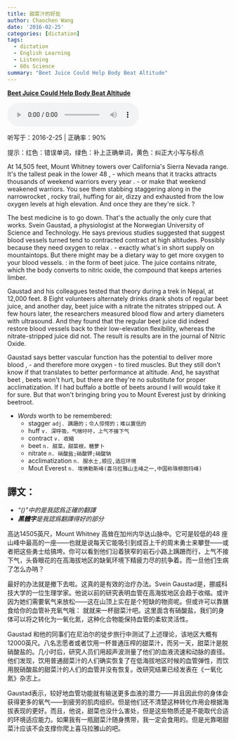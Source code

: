 ```yaml
---
title: 甜菜汁的好处
author: Chaochen Wang
date: '2016-02-25'
categories: [dictation]
tags:
  - dictation
  - English Learning
  - Listening
  - 60s Science
summary: "Beet Juice Could Help Body Beat Altitude"
---
```



**[Beet Juice Could Help Body Beat Altitude](http://www.scientificamerican.com/podcast/episode/beet-juice-could-help-body-beat-altitude/)**

<audio src="/mp3/151021BeetJuiceAltitude.mp3" controls="controls">
Your browser does not support the audio element.
你的瀏覽器不支持音頻播放。請使用chrome科學上網。
</audio>

听写于：2016-2-25 | 正确率：90%

<!--我的听写开始-->
提示：<span class="diff_off">红色</span>：错误单词，<span class="diff_add">绿色</span>：补上正确单词，<span class="diff_alert">黄色</span>：纠正大小写与标点                        <p class="linetext">At 14,505 feet, Mount Whitney towers over California's Sierra Nevada range. It's the tallest peak in the lower 48 <span class="diff_alert">,</span> <span class="diff_add">-</span> which means <span class="diff_off">that</span> it <span class="diff_off">tracks</span> <span class="diff_add">attracts</span> thousands of weekend warriors every year <span class="diff_alert">.</span> <span class="diff_add">-</span> <span class="diff_alert" title="Or ">or </span>make that <span class="diff_off">weekend</span> <span class="diff_add">weakened</span> warriors. You see them <span class="diff_off">stabbing</span> <span class="diff_add">staggering</span> along <span class="diff_off">in</span> <span class="diff_add">the</span> narrow<span class="diff_off">rocket</span> <span class="diff_alert">,</span> <span class="diff_add">rocky</span> trail<span class="diff_alert">,</span> huffing for air, dizzy and exhausted from the low oxygen levels at high elevation. And once <span class="diff_off">they</span> <span class="diff_off">are</span> <span class="diff_add">they're</span> sick<span class="diff_alert">.</span> <span class="diff_alert">?</span> </p><p class="linetext">The best medicine is to go down. That's <span class="diff_add">the</span> actually the only cure that works. Svein Gaustad, a physiologist at the Norwegian University of Science and Technology. He says previous studies <span class="diff_off">suggested</span> <span class="diff_off">that</span> <span class="diff_add">suggest</span> blood vessels <span class="diff_off">turned</span> <span class="diff_add">tend</span> to <span class="diff_off">contracted</span> <span class="diff_add">contract</span> at high altitudes. Possibly <span class="diff_add">because</span> they need oxygen to relax <span class="diff_alert">.</span> <span class="diff_add">-</span> <span class="diff_alert" title="Exactly ">exactly </span>what's in short supply on mountaintops. But there <span class="diff_off">might</span> <span class="diff_add">may</span> be a dietary way to get more oxygen to your blood vessels<span class="diff_alert">.</span> <span class="diff_add">:</span> <span class="diff_alert" title="In ">in </span>the form of beet juice. The juice contains nitrate, which the body converts to nitric oxide<span class="diff_alert">,</span> the compound that keeps arteries limber. </p><p class="linetext">Gaustad and his colleagues tested that theory during a trek in Nepal<span class="diff_alert">,</span> at 12,000 feet. <span class="diff_off">8</span> <span class="diff_add">Eight</span> volunteers alternately <span class="diff_off">drinks</span> <span class="diff_add">drank</span> shots of regular beet juice<span class="diff_alert">,</span> and another day<span class="diff_alert">,</span> beet juice with <span class="diff_off">a</span> <span class="diff_off">nitrate</span> <span class="diff_add">the</span> <span class="diff_add">nitrates</span> stripped out. A few hours later, the researchers measured blood flow and artery diameters with ultrasound. And they found that the regular beet juice did indeed restore blood vessels back to their <span class="diff_alert" title="low elevation" >low-elevation</span>  flexibility, whereas the <span class="diff_alert" title="nitrate stripped" >nitrate-stripped</span>  juice did not. The <span class="diff_off">result</span> <span class="diff_off">is</span> <span class="diff_add">results</span> <span class="diff_add">are</span> in the journal <span class="diff_off">of</span> Nitric Oxide. </p><p class="linetext">Gaustad says better vascular function has <span class="diff_add">the</span> potential to deliver more blood <span class="diff_alert">,</span> <span class="diff_add">-</span> and therefore more oxygen <span class="diff_add">-</span> to tired muscles. But they still don't know if that translates to better performance at altitude. And<span class="diff_alert">,</span> he says<span class="diff_off">that</span> <span class="diff_off">beet</span> <span class="diff_alert">,</span> <span class="diff_add">beets</span> won't hurt, but <span class="diff_off">there</span> <span class="diff_off">are</span> <span class="diff_add">they're</span> no substitute for proper acclimatization. If I had <span class="diff_off">buffalo</span> <span class="diff_add">a</span> <span class="diff_add">bottle</span> <span class="diff_add">of</span> beets around I <span class="diff_off">will</span> <span class="diff_add">would</span> take it for sure. But that won't <span class="diff_off">bringing</span> <span class="diff_add">bring</span> you to Mount Everest just <span class="diff_add">by</span> drinking beetroot.</p>
<!--我的听写结束-->

* _Words_ worth to be remembered:
    * stagger `adj. 蹒跚的；令人惊愕的；难以置信的`
    * huff `v. 深呼吸，气喘吁吁，上气不接下气`
    * contract `v. 收縮`
    * beet `n. 甜菜，甜菜根，糖萝卜`
    * nitrate `n. 硝酸盐;硝酸钾;硝酸钠`
    * acclimatization `n. 服水土,顺应,适应环境`
    * Mout Everest `n. 埃佛勒斯峰(喜马拉雅山主峰之一,中国称珠穆朗玛峰)`


## 譯文：

* _“()”中的是我認爲正確的翻譯_
* _**黑體字**是我認爲翻譯得好的部分_

高达14505英尺，Mount Whitney 高耸在加州内华达山脉中。它可是较低的48 座山峰中最高的一座——也就是说每天它能吸引到成百上千的周末勇士来攀登——或者把这些勇士给搞垮。你可以看到他们沿着狭窄的岩石小路上蹒跚而行，上气不接下气，头昏眼花的在高海拔地区的缺氧环境下精疲力尽的抗争着。而一旦他们生病了怎么办呐？

最好的办法就是撤下去啦。这真的是有效的治疗办法。Svein Gaustad是，挪威科技大学的一位生理学家。他说以前的研究表明血管在高海拔地区会趋于收缩。或许因为她们需要氧气来放松——这在山顶上实在是个短缺的物资呢。但或许可以靠膳食给你的血管补充氧气哦： 就就来一杯甜菜汁吧。这里面含有硝酸盐，我们的身体可以将之转化为一氧化氮，这种化合物能保持血管的柔软灵活性。

Gaustad 和他的同事们在尼泊尔的徒步旅行中测试了上述理论，该地区大概有12000英尺。八名志愿者或者饮用一杯普通压榨的甜菜汁，而另一天，甜菜汁是脱硝酸盐的。几小时后，研究人员们用超声波测量了他们的血液流速和动脉的直径。他们发现，饮用普通甜菜汁的人们确实恢复了在低海拔地区时候的血管弹性，而饮用脱硝酸盐的甜菜汁的人们的血管并没有恢复。改研究结果已经发表在《一氧化氮》杂志上。

Gaustad表示，较好地血管功能就有输送更多血液的潜力——并且因此你的身体会获得更多的氧气——到疲劳的肌肉组织。但是他们还不清楚这种转化作用会根据海拔表现的更好。而且，他说，甜菜也没什么害处，但是这些物质还是不能取代合适的环境适应能力。如果我有一瓶甜菜汁随身携带，我一定会食用的。但是光靠喝甜菜汁应该不会支撑你爬上喜马拉雅山的吧。
